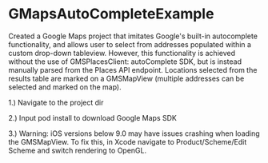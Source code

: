 # GMapsAutoCompleteExample
Created a Google Maps project that imitates Google's built-in autocomplete functionality, and allows user to select from addresses populated within a custom drop-down tableview. However, this functionality is achieved without the use of GMSPlacesClient: autoComplete SDK, but is instead manually parsed from the Places API endpoint. Locations selected from the results table are marked on a GMSMapView (multiple addresses can be selected and marked on the map).

1.) Navigate to the project dir

2.) Input pod install to download Google Maps SDK

3.) Warning: iOS versions below 9.0 may have issues crashing when loading the GMSMapView. To fix this, in Xcode navigate to Product/Scheme/Edit Scheme and switch rendering to OpenGL.
